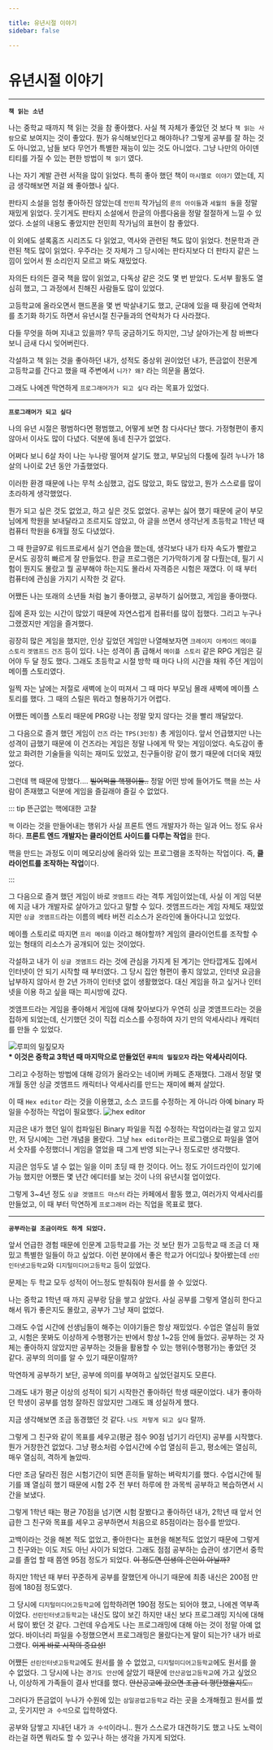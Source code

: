 ```yaml
---

title: 유년시절 이야기
sidebar: false

---
```


# 유년시절 이야기

***

**`책 읽는 소년`**

나는 중학교 때까지 책 읽는 것을 참 좋아했다.
사실 책 자체가 좋았던 것 보다 `책 읽는 사람`으로 보여지는 것이 좋았다.
뭔가 유식해보인다고 해야하나?
그렇게 공부를 잘 하는 것도 아니었고, 남들 보다 무언가 특별한 재능이 있는 것도 아니었다.
그냥 나만의 아이덴티티를 가질 수 있는 편한 방법이 `책 읽기` 였다.

나는 자기 계발 관련 서적을 많이 읽었다.
특히 좋아 했던 책이 `마시멜로 이야기` 였는데, 지금 생각해보면 저걸 왜 좋아했나 싶다.

판타지 소설을 엄청 좋아하진 않았는데 `전민희` 작가님의 `룬의 아이들`과 `세월의 돌`을 정말 재밌게 읽었다.
웃기게도 판타지 소설에서 한글의 아름다움을 정말 절절하게 느낄 수 있었다.
소설의 내용도 좋았지만 전민희 작가님의 표현이 참 좋았다.

이 외에도 셜록홈즈 시리즈도 다 읽었고, 역사와 관련된 책도 많이 읽었다.
천문학과 관련된 책도 많이 읽었다. 우주라는 것 자체가 그 당시에는 판타지보다 더 판타지 같은 느낌이 있어서 뭔 소리인지 모르고 봐도 재밌었다.

자의든 타의든 결국 책을 많이 읽었고, 다독상 같은 것도 몇 번 받았다.
도서부 활동도 열심히 했고, 그 과정에서 친해진 사람들도 많이 있었다.

고등학교에 올라오면서 핸드폰을 몇 번 박살내기도 했고,
군대에 있을 때 홧김에 연락처를 초기화 하기도 하면서 유년시절 친구들과의 연락처가 다 사라졌다.

다들 무엇을 하며 지내고 있을까? 무득 궁금하기도 하지만, 그냥 살아가는게 참 바쁘다보니 금새 다시 잊어버린다.

각설하고 책 읽는 것을 좋아하던 내가,
성적도 중상위 권이었던 내가,
뜬금없이 전문계 고등학교를 간다고 했을 때 주변에서 `니가? 왜?` 라는 의문을 품었다.

그래도 나에겐 막연하게 `프로그래머가가 되고 싶다` 라는 목표가 있었다.

***

**`프로그래머가 되고 싶다`**

나의 유년 시절은 평범하다면 평범했고, 어떻게 보면 참 다사다난 했다.
가정형편이 좋지 않아서 이사도 많이 다녔다. 덕분에 동네 친구가 없었다.

어쩌다 보니 6살 차이 나는 누나랑 떨어져 살기도 했고,
부모님의 다툼에 질려 누나가 18살의 나이로 2년 동안 가출했었다.

이러한 환경 때문에 나는 무척 소심했고, 겁도 많았고, 화도 많았고, 뭔가 스스로를 많이 초라하게 생각했었다.

뭔가 되고 싶은 것도 없었고, 하고 싶은 것도 없었다. 공부는 싫어 했기 때문에 굳이 부모님에게 학원을 보내달라고 조르지도 않았고,
아 글을 쓰면서 생각난게 초등학교 1학년 때 컴퓨터 학원을 6개월 정도 다녔었다.

그 때 한글97로 워드프로세서 실기 연습을 했는데, 생각보다 내가 타자 속도가 빨랐고 문서도 굉장히 빠르게 잘 만들었다.
한글 프로그램은 기가막하기게 잘 다뤘는데, 필기 시험이 뭔지도 몰랐고 뭘 공부해야 하는지도 몰라서 자격증은 시험은 재꼈다.
이 때 부터 컴퓨터에 관심을 가지기 시작한 것 같다.

어쨌든 나는 또래의 소년들 처럼 놀기 좋아했고, 공부하기 싫어했고, 게임을 좋아했다.

집에 혼자 있는 시간이 많았기 때문에 자연스럽게 컴퓨터를 많이 접했다.
그리고 누구나 그랬겠지만 게임을 즐겨했다.

굉장히 많은 게임을 했지만, 인상 깊었던 게임만 나열해보자면 `크레이지 아케이드` `메이플 스토리` `겟앰프드` `건즈` 등이 있다.
나는 성격이 좀 급해서 `메이플 스토리` 같은 RPG 게임은 길어야 두 달 정도 했다.
그래도 초등학교 시절 방학 때 마다 나의 시간을 채워 주던 게임이 메이플 스토리였다.

일찍 자는 날에는 저절로 새벽에 눈이 떠져서 그 때 마다 부모님 몰래 새벽에 메이플 스토리를 했다.
그 때의 스릴은 뭐라고 형용하기가 어렵다.

어쨌든 메이플 스토리 때문에 PRG랑 나는 정말 맞지 않다는 것을 빨리 깨달았다.

그 다음으로 즐겨 했던 게임이 `건즈` 라는 `TPS(3인칭)` 총 게임이다.
앞서 언급했지만 나는 성격이 급했기 때문에 이 건즈라는 게임은 정말 나에게 딱 맞는 게임이었다.
속도감이 좋았고 화려한 기술들을 익히는 재미도 있었고, 친구들이랑 같이 했기 때문에 더더욱 재밌었다.

그런데 핵 때문에 망했다.... ~~빌어먹을 핵쟁이들..~~ 정말 어떤 방에 들어가도 핵을 쓰는 사람이 존재했고 덕분에 게임을 즐길래야 즐길 수 없었다.

::: tip 뜬근없는 핵에대한 고찰

`핵` 이라는 것을 만들어내는 행위가 사실 프론트 엔드 개발자가 하는 일과 어느 정도 유사하다.
**프론트 엔드 개발자는 클라이언트 사이드를 다루는 작업**을 한다.

핵을 만드는 과정도 이미 메모리상에 올라와 있는 프로그램을 조작하는 작업이다. 즉, **클라이언트를 조작하는 작업**이다.

::: 

그 다음으로 즐겨 했던 게임이 바로 `겟앰프드` 라는 격투 게임이었는데, 사실 이 게임 덕분에 지금 내가 개발자로 살아가고 있다고 말할 수 있다.
겟앰프드라는 게임 자체도 재밌었지만 `싱글 겟앰프드`라는 이름의 베타 버전 리소스가 온라인에 돌아다니고 있었다.

메이플 스토리로 따지면 `프리 메이플` 이라고 해야할까? 게임의 클라이언트를 조작할 수 있는 형태의 리소스가 공개되어 있는 것이었다.

각설하고 내가 이 `싱글 겟앰프드` 라는 것에 관심을 가지게 된 계기는 안타깝게도 집에서 인터넷이 안 되기 시작할 때 부터였다.
그 당시 집안 형편이 좋지 않았고, 인터넷 요금을 납부하지 않아서 한 2년 가까이 인터넷 없이 생활했었다.
대신 게임을 하고 싶거나 인터넷을 이용 하고 싶을 때는 피시방에 갔다.

겟앰프드라는 게임을 좋아해서 게임에 대해 찾아보다가 우연히 싱글 겟앰프드라는 것을 접하게 되었는데, 신기했던 것이 직접 리소스를 수정하여 자기 만의 악세사리나 캐릭터를 만들 수 있었다.

![루피의 밀짚모자](https://user-images.githubusercontent.com/18749057/97804779-54012c80-1c95-11eb-8c14-067c7506d93e.png) <br>
**\* 이것은 중학교 3학년 때 마지막으로 만들었던 `루피의 밀짚모자` 라는 악세사리이다.**

그리고 수정하는 방법에 대해 강의가 올라오는 네이버 카페도 존재했다.
그래서 정말 몇 개월 동안 싱글 겟앰프드 캐릭터나 악세사리를 만드는 재미에 빠져 살았다.

이 때 `Hex editor` 라는 것을 이용했고, 소스 코드를 수정하는 게 아니라 아예 binary 파일을 수정하는 작업이 필요했다.
![hex editor](https://user-images.githubusercontent.com/18749057/97805469-b3f9d200-1c99-11eb-8c2d-d0555d653bb8.png)

지금은 내가 했던 일이 컴파일된 Binary 파일을 직접 수정하는 작업이라는걸 알고 있지만, 저 당시에는 그런 개념을 몰랐다.
그냥 `hex editor`라는 프로그램으로 파일을 열어서 숫자를 수정했더니 게임을 열었을 때 그게 반영 되는구나 정도로만 생각했다.

지금은 엄두도 낼 수 없는 일을 이미 초딩 때 한 것이다. 어느 정도 가이드라인이 있기에 가능 했지만 어쨌든 몇 년간 에디터를 보는 것이 나의 유년시절 업이었다.

그렇게 3~4년 정도 `싱글 겟앰프드 마스터` 라는 카페에서 활동 했고, 여러가지 악세사리를 만들었고, 이 때 부터 막연하게 `프로그래머` 라는 직업을 목표로 했다.

***

**`공부라는걸 조금이라도 하게 되었다.`**

앞서 언급한 경험 때문에 인문계 고등학교를 가는 것 보단 뭔가 고등학교 때 조금 더 재밌고 특별한 일들이 하고 싶었다.
이런 분야에서 좋은 학교가 어디있나 찾아봤는데 `선린인터넷고등학교`와 `디지털미디어고등학교` 등이 있었다.

문제는 두 학교 모두 성적이 어느정도 받춰줘야 원서를 쓸 수 있었다. 

나는 중학교 1학년 때 까지 공부랑 담을 쌓고 살았다.
사실 공부를 그렇게 열심히 한다고 해서 뭐가 좋은지도 몰랐고, 공부가 그냥 재미 없었다.

그래도 수업 시간에 선생님들이 해주는 이야기들은 항상 재밌었다.
수업은 열심히 들었고, 시험은 못봐도 이상하게 수행평가는 반에서 항상 1~2등 안에 들었다.
공부하는 것 자체는 좋아하지 않았지만 공부하는 것들을 활용할 수 있는 행위(수행평가)는 좋았던 것 같다.
공부의 의미를 알 수 있기 때문이랄까? 

막연하게 공부하기 보단, 공부에 의미를 부여하고 싶었던걸지도 모른다.

그래도 내가 평균 이상의 성적이 되기 시작한건 좋아하던 학생 때문이었다.
내가 좋아하던 학생이 공부를 엄청 잘하진 않았지만 그래도 꽤 성실하게 했다.

지금 생각해보면 조금 동경했던 것 같다. `나도 저렇게 되고 싶다` 랄까.

그렇게 그 친구와 같이 목표를 세우고(평균 점수 90점 넘기기 라던지) 공부를 시작했다.
뭔가 거창한건 없었다. 그냥 평소처럼 수업시간에 수업 열심히 듣고, 평소에는 열심히, 매우 열심히, 격하게 놀았따.

다만 조금 달라진 점은 시험기간이 되면 흔히들 말하는 벼락치기를 했다.
수업시간에 필기를 꽤 열심히 했기 때문에 시험 2주 전 부터 하루에 한 과목씩 공부하고 복습하면서 시간을 보냈다.

그렇게 1학년 때는 평균 70점을 넘기면 시험 잘봤다고 좋아하던 내가,
2학년 때 앞서 언급한 그 친구와 목표를 세우고 공부하면서 처음으로 85점이라는 점수를 받았다.

고백이라는 것을 해본 적도 없었고, 좋아한다는 표현을 해본적도 없었기 때문에 그렇게 그 친구와는 이도 저도 아닌 사이가 되었다.
그래도 점점 공부하는 습관이 생기면서 중학교를 졸업 할 때 쯤엔 95점 정도가 되었다.
~~이 정도면 인생의 은인이 아닐까?~~

하지만 1학년 때 부터 꾸준하게 공부를 잘했던게 아니기 때문에 최종 내신은 200점 만점에 180점 정도였다.

그 당시에 `디지털미디어고등학교`에 입학하려면 190점 정도는 되어야 했고, 나에겐 역부족이었다.
`선린인터넷고등학교`는 내신도 많이 보긴 하지만 내신 보다 프로그래밍 지식에 대해서 많이 봤던 것 같다.
그런데 우습게도 나는 프로그래밍에 대해 아는 것이 정말 아예 없었다.
바이너리 파일을 수정했으면서 프로그래밍은 몰랐다는게 말이 되는가? 내가 바로 그랬다.
~~이게 바로 시작의 중요성!~~

어쨌든 `선린인터넷고등학교`에도 원서를 쓸 수 없었고, `디지털미디어고등학교`에도 원서를 쓸 수 없었다.
그 당시에 나는 `경기도 안산`에 살았기 때문에 `안산공업고등학교`에 가고 싶었으나, 이상하게 가족들이 결사 반대를 했다.
~~안산공고에 갔으면 조금 더 평탄했을지도..~~

그러다가 뜬금없이 누나가 수원에 있는 `삼일공업고등학교` 라는 곳을 소개해줬고 원서를 썼고, 웃기지만 `과 수석`으로 입학하였다.

공부와 담쌓고 지내던 내가 `과 수석`이라니.. 뭔가 스스로가 대견하기도 했고 나도 노력이라는걸 하면 뭐라도 할 수 있구나 하는 생각을 가지게 되었다.


